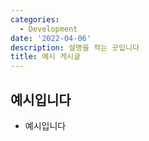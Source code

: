 ```yaml
---
categories:
  - Development
date: '2022-04-06'
description: 설명을 적는 곳입니다
title: 예시 게시글
---
```


## 예시입니다

- 예시입니다
